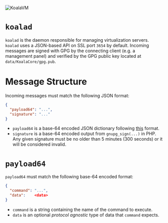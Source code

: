 ![KoalaVM](http://dpr.clayfreeman.com/1kRYJ+ "KoalaVM")

`koalad`
========

`koalad` is the daemon responsible for managing virtualization servers.  
`koalad` uses a JSON-based API on SSL port `3654` by default.  Incoming messages
are signed with GPG by the connecting client (e.g. a management panel) and
verified by the GPG public key located at `data/KoalaCore/gpg.pub`.

Message Structure
=================

Incoming messages must match the following JSON format:

```json
{
  "payload64": "...",
  "signature": "..."
}
```

* `payload64` is a base-64 encoded JSON dictionary following [this](#payload64)
format.
* `signature` is a base-64 encoded output from `gnupg_sign(...)` in PHP.
Any given signature must be no older than 5 minutes (300 seconds) or it will be
considered invalid.

`payload64`
===========

`payload64` must match the following base-64 encoded format:

```json
{
  "command": "...",
  "data":    <data>
}
```

* `command` is a string containing the name of the command to execute.
* `data` is an optional *protocol agnostic* type of data that `command` expects.
